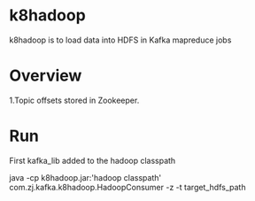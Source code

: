 k8hadoop
========

k8hadoop is to load data into HDFS in Kafka mapreduce jobs

Overview
========

1.Topic offsets stored in Zookeeper.

Run
========

First kafka_lib added to the hadoop classpath

java -cp k8hadoop.jar:'hadoop classpath' com.zj.kafka.k8hadoop.HadoopConsumer -z <zookeeper> -t <topic> target_hdfs_path
